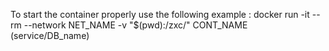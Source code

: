 To start the container properly use the following example :
 docker run -it --rm --network NET_NAME -v "$(pwd):/zxc/" CONT_NAME (service/DB_name)

